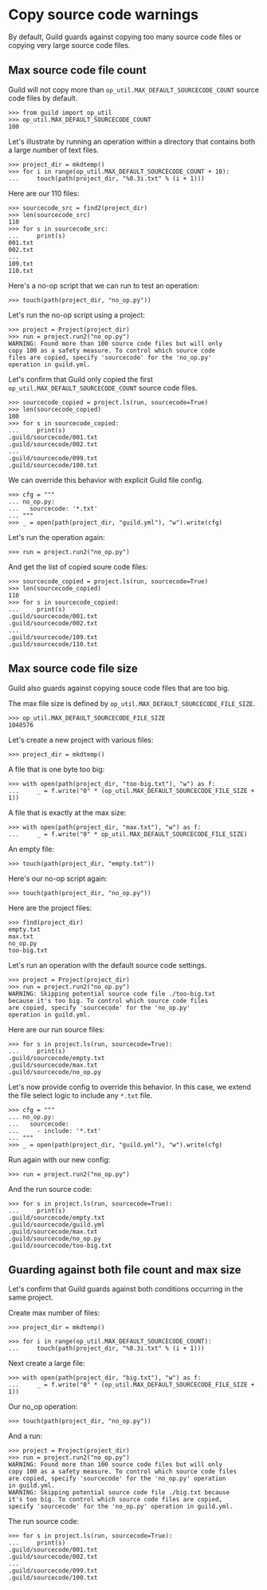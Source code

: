 # Copy source code warnings

By default, Guild guards against copying too many source code files or
copying very large source code files.

## Max source code file count

Guild will not copy more than `op_util.MAX_DEFAULT_SOURCECODE_COUNT`
source code files by default.

    >>> from guild import op_util
    >>> op_util.MAX_DEFAULT_SOURCECODE_COUNT
    100

Let's illustrate by running an operation within a directory that
contains both a large number of text files.

    >>> project_dir = mkdtemp()
    >>> for i in range(op_util.MAX_DEFAULT_SOURCECODE_COUNT + 10):
    ...     touch(path(project_dir, "%0.3i.txt" % (i + 1)))

Here are our 110 files:

    >>> sourcecode_src = find2(project_dir)
    >>> len(sourcecode_src)
    110
    >>> for s in sourcecode_src:
    ...     print(s)
    001.txt
    002.txt
    ...
    109.txt
    110.txt

Here's a no-op script that we can run to test an operation:

    >>> touch(path(project_dir, "no_op.py"))

Let's run the no-op script using a project:

    >>> project = Project(project_dir)
    >>> run = project.run2("no_op.py")
    WARNING: Found more than 100 source code files but will only
    copy 100 as a safety measure. To control which source code
    files are copied, specify 'sourcecode' for the 'no_op.py'
    operation in guild.yml.

Let's confirm that Guild only copied the first
`op_util.MAX_DEFAULT_SOURCECODE_COUNT` source code files.

    >>> sourcecode_copied = project.ls(run, sourcecode=True)
    >>> len(sourcecode_copied)
    100
    >>> for s in sourcecode_copied:
    ...     print(s)
    .guild/sourcecode/001.txt
    .guild/sourcecode/002.txt
    ...
    .guild/sourcecode/099.txt
    .guild/sourcecode/100.txt

We can override this behavior with explicit Guild file config.

    >>> cfg = """
    ... no_op.py:
    ...   sourcecode: '*.txt'
    ... """
    >>> _ = open(path(project_dir, "guild.yml"), "w").write(cfg)

Let's run the operation again:

    >>> run = project.run2("no_op.py")

And get the list of copied soure code files:

    >>> sourcecode_copied = project.ls(run, sourcecode=True)
    >>> len(sourcecode_copied)
    110
    >>> for s in sourcecode_copied:
    ...     print(s)
    .guild/sourcecode/001.txt
    .guild/sourcecode/002.txt
    ...
    .guild/sourcecode/109.txt
    .guild/sourcecode/110.txt

## Max source code file size

Guild also guards against copying souce code files that are too big.

The max file size is defined by
`op_util.MAX_DEFAULT_SOURCECODE_FILE_SIZE`.

    >>> op_util.MAX_DEFAULT_SOURCECODE_FILE_SIZE
    1048576

Let's create a new project with various files:

    >>> project_dir = mkdtemp()

A file that is one byte too big:

    >>> with open(path(project_dir, "too-big.txt"), "w") as f:
    ...     _ = f.write("0" * (op_util.MAX_DEFAULT_SOURCECODE_FILE_SIZE + 1))

A file that is exactly at the max size:

    >>> with open(path(project_dir, "max.txt"), "w") as f:
    ...     _ = f.write("0" * op_util.MAX_DEFAULT_SOURCECODE_FILE_SIZE)

An empty file:

    >>> touch(path(project_dir, "empty.txt"))

Here's our no-op script again:

    >>> touch(path(project_dir, "no_op.py"))

Here are the project files:

    >>> find(project_dir)
    empty.txt
    max.txt
    no_op.py
    too-big.txt

Let's run an operation with the default source code settings.

    >>> project = Project(project_dir)
    >>> run = project.run2("no_op.py")
    WARNING: Skipping potential source code file ./too-big.txt
    because it's too big. To control which source code files
    are copied, specify 'sourcecode' for the 'no_op.py'
    operation in guild.yml.

Here are our run source files:

    >>> for s in project.ls(run, sourcecode=True):
    ...     print(s)
    .guild/sourcecode/empty.txt
    .guild/sourcecode/max.txt
    .guild/sourcecode/no_op.py

Let's now provide config to override this behavior. In this case, we
extend the file select logic to include any `*.txt` file.

    >>> cfg = """
    ... no_op.py:
    ...   sourcecode:
    ...     - include: '*.txt'
    ... """
    >>> _ = open(path(project_dir, "guild.yml"), "w").write(cfg)

Run again with our new config:

    >>> run = project.run2("no_op.py")

And the run source code:

    >>> for s in project.ls(run, sourcecode=True):
    ...     print(s)
    .guild/sourcecode/empty.txt
    .guild/sourcecode/guild.yml
    .guild/sourcecode/max.txt
    .guild/sourcecode/no_op.py
    .guild/sourcecode/too-big.txt

## Guarding against both file count and max size

Let's confirm that Guild guards against both conditions occurring in
the same project.

Create max number of files:

    >>> project_dir = mkdtemp()

    >>> for i in range(op_util.MAX_DEFAULT_SOURCECODE_COUNT):
    ...     touch(path(project_dir, "%0.3i.txt" % (i + 1)))

Next create a large file:

    >>> with open(path(project_dir, "big.txt"), "w") as f:
    ...     _ = f.write("0" * (op_util.MAX_DEFAULT_SOURCECODE_FILE_SIZE + 1))

Our no_op operation:

    >>> touch(path(project_dir, "no_op.py"))

And a run:

    >>> project = Project(project_dir)
    >>> run = project.run2("no_op.py")
    WARNING: Found more than 100 source code files but will only
    copy 100 as a safety measure. To control which source code files
    are copied, specify 'sourcecode' for the 'no_op.py' operation
    in guild.yml.
    WARNING: Skipping potential source code file ./big.txt because
    it's too big. To control which source code files are copied,
    specify 'sourcecode' for the 'no_op.py' operation in guild.yml.

The run source code:

    >>> for s in project.ls(run, sourcecode=True):
    ...     print(s)
    .guild/sourcecode/001.txt
    .guild/sourcecode/002.txt
    ...
    .guild/sourcecode/099.txt
    .guild/sourcecode/100.txt
